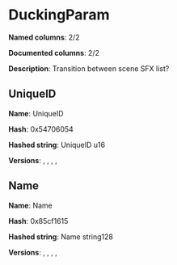 # DuckingParam
**Named columns**: 2/2

**Documented columns**: 2/2

**Description**: Transition between scene SFX list?
## UniqueID

**Name**: UniqueID

**Hash**: 0x54706054

**Hashed string**: UniqueID u16

**Versions**: , , , , 

## Name

**Name**: Name

**Hash**: 0x85cf1615

**Hashed string**: Name string128

**Versions**: , , , , 

